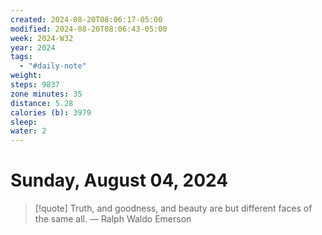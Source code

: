 ```yaml
---
created: 2024-08-20T08:06:17-05:00
modified: 2024-08-20T08:06:43-05:00
week: 2024-W32
year: 2024
tags:
  - "#daily-note"
weight: 
steps: 9837
zone minutes: 35
distance: 5.28
calories (b): 3979
sleep: 
water: 2
---
```

# Sunday, August 04, 2024

> [!quote] Truth, and goodness, and beauty are but different faces of the same all.
> — Ralph Waldo Emerson
